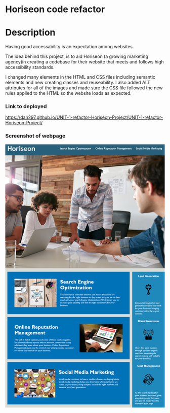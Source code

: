 # Horiseon code refactor 

# Description

Having good accessability is an expectation among websites.

The idea behind this project, is to aid Horiseon (a growing marketing agency)in creating a codebase for their website that meets and follows high accessibility standards.

I changed many elements in the HTML and CSS files including semantic elements and new creating classes and reuseability. I also added ALT attributes for all of the images and made sure the CSS file followed the new rules applied to the HTML so the website loads as expected. 

### Link to deployed

https://dan297.github.io/UNIT-1-refactor-Horiseon-Project/UNIT-1-refactor-Horiseon-Project/


### Screenshot of webpage
![](horiseonscreenshot.png)
